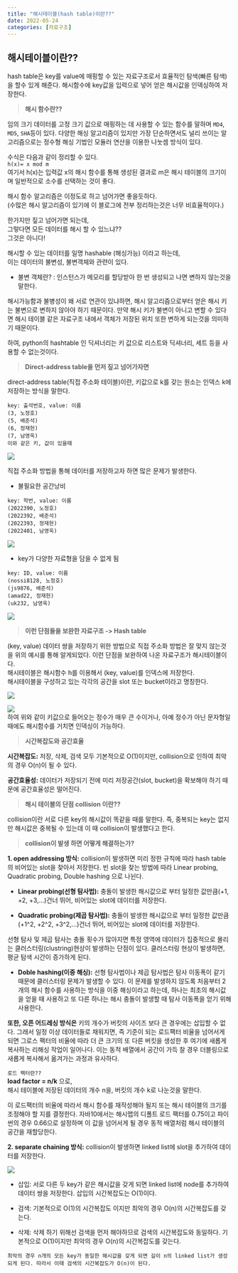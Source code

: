 ```yaml
---
title: "해시테이블(hash table)이란??"
date: 2022-05-24
categories: [자료구조]
---
```

## 해시테이블이란??

hash table은 key를 value에 매핑할 수 있는 자료구조로서 효율적인 탐색(빠른 탐색)을 할수 있게 해준다. 해시함수에 key값을 입력으로 넣어 얻은 해시값을 인덱싱하여 저장한다.

> **해시 함수란??**

임의 크기 데이터를 고정 크기 값으로 매핑하는 데 사용할 수 있는 함수를 말하며 `MD4`, `MD5`, `SHA`등이 있다. 다양한 해싱 알고리즘이 있지만 가장 단순하면서도 널리 쓰이는 알고리즘으로는 정수형 해싱 기법인 모듈러 연산을 이용한 나눗셈 방식이 있다.

수식은 다음과 같이 정리할 수 있다.  
`h(x)= x mod m`  
여기서 h(x)는 입력값 x의 해시 함수를 통해 생성된 결과로 m은 해시 테이블의 크기이며 일반적으로 소수를 선택하는 것이 좋다.

해시 함수 알고리즘은 이정도로 하고 넘어가면 좋을듯하다.  
(수많은 해시 알고리즘이 있기에 이 블로그에 전부 정리하는것은 너무 비효율적이다.)

한가지만 짚고 넘어가면 되는데,  
그렇다면 모든 데이터를 해시 할 수 있느냐??  
그것은 아니다!

해시할 수 있는 데이터를 일명 hashable (해싱가능) 이라고 하는데,  
이는 데이터의 불변성, 불변객체와 관련이 있다.

-   불변 객체란? : 인스턴스가 메모리를 할당받아 한 번 생성되고 나면 변하지 않는것을 말한다.

해시가능함과 불병성이 왜 서로 연관이 있냐하면, 해시 알고리즘으로부터 얻은 해시 키는 불변으로 변하지 않아야 하기 때문이다. 만약 해시 키가 불변이 아니고 변할 수 있다면 해시 테이블 같은 자료구조 내에서 객체가 저장된 위치 또한 변하게 되는것을 의미하기 때문이다.

하여, python의 hashtable 인 딕셔너리는 키 값으로 리스트와 딕셔너리, 세트 등을 사용할 수 없는것이다.

> **Direct-address table을 먼저 짚고 넘어가자면**

direct-address table(직접 주소화 테이블)이란, 키값으로 k를 갖는 원소는 인덱스 k에 저장하는 방식을 말한다.

```
key: 출석번호, value: 이름
(3, 노정호)
(5, 배준석)
(6, 정재헌)
(7, 남영욱)
이와 같은 키, 값이 있을때
```

![](https://velog.velcdn.com/images/lkdfj6/post/716a43ed-88cc-431e-8565-0e2494271e41/image.png)

직접 주소화 방법을 통해 데이터를 저장하고자 하면 많은 문제가 발생한다.

-   불필요한 공간낭비

```
key: 학번, value: 이름
(2022390, 노정호)
(2022392, 배준석)
(2022393, 정재헌)
(2022401, 남영욱)
```

![](https://velog.velcdn.com/images/lkdfj6/post/54bf11ed-cccf-45ec-9bd3-08acbf94cd69/image.png)

-   key가 다양한 자료형을 담을 수 없게 됨

```
key: ID, value: 이름
(nossi8128, 노정호)
(js9876, 배준석)
(amad22, 정재헌)
(uk232, 남영욱)
```

![](https://velog.velcdn.com/images/lkdfj6/post/6fdf0c05-c31c-497d-a1dd-927296e89f38/image.png)

> **이런 단점들을 보완한 자료구조 -> Hash table**

(key, value) 데이터 쌍을 저장하기 위한 방법으로 직접 주소화 방법은 잘 맞지 않는것을 위의 예시를 통해 알게되었다. 이런 단점을 보완하여 나온 자료구조가 해시테이블이다.  
해시테이블은 해시함수 h를 이용해서 (key, value)를 인덱스에 저장한다.  
해시테이블을 구성하고 있는 각각의 공간을 slot 또는 bucket이라고 명칭한다.

![](https://velog.velcdn.com/images/lkdfj6/post/73177658-b740-4181-a7e9-5c5bf2fae3e6/image.png)

![](https://velog.velcdn.com/images/lkdfj6/post/95c53a6f-973b-4d28-8058-cde7ffff8c96/image.png)  
하여 위와 같이 키값으로 들어오는 정수가 매우 큰 수이거나, 아예 정수가 아닌 문자형일때에도 해시함수를 거치면 인덱싱이 가능하다.

> **시간복잡도와 공간효율**

**시간복잡도:** 저장, 삭제, 검색 모두 기본적으로 O(1)이지만, collision으로 인하여 최악의 경우 O(n)이 될 수 있다.

**공간효율성:** 데이터가 저장되기 전에 미리 저장공간(slot, bucket)을 확보해야 하기 때문에 공간효율성은 떨어진다.

> **해시 테이블의 단점 collision 이란??**

collision이란 서로 다른 key의 해시값이 똑같을 때를 말한다. 즉, 중복되는 key는 없지만 해시값은 중복될 수 있는데 이 때 collision이 발생했다고 한다.

> **collision이 발생 하면 어떻게 해결하는가?**

**1\. open addressing 방식:** collision이 발생하면 미리 정한 규칙에 따라 hash table의 비어있는 slot을 찾아서 저장한다. 빈 slot을 찾는 방법에 따라 Linear probing, Quadratic probing, Double hashing 으로 나뉜다.

-   **Linear probing(선형 탐사법):** 충돌이 발생한 해시값으로 부터 일정한 값만큼(+1, +2, +3,...)건너 뛰어, 비어있는 slot에 데이터를 저장한다.
    
-   **Quadratic probing(제곱 탐사법):** 충돌이 발생한 해시값으로 부터 일정한 값만큼(+1^2, +2^2, +3^2,...)건너 뛰어, 비어있는 slot에 데이터를 저장한다.
    

선형 탐사 및 제곱 탐사는 충돌 횟수가 많아지면 특정 영역에 데이터가 집중적으로 몰리는 클러스터링(clustring)현상이 발생하는 단점이 있다. 클러스터링 현상이 발생하면, 평균 탐색 시간이 증가하게 된다.

-   **Doble hashing(이중 해싱):** 선형 탐사법이나 제곱 탐사법은 탐사 이동폭이 같기 때문에 클러스터링 문제가 발생할 수 있다. 이 문제를 발생하지 않도록 처음부터 2개의 해시 함수를 사용하는 방식을 이중 해싱이라고 하는데, 하나는 최초의 해시값을 얻을 때 사용하고 또 다른 하나는 해시 충돌이 발생할 때 탐사 이동폭을 얻기 위해 사용한다.

**또한, 오픈 어드레싱 방식은** 키의 개수가 버킷의 사이즈 보다 큰 경우에는 삽입할 수 없다. 그래서 일정 이상 데이터들로 채워지면, 즉 기준이 되는 로드팩터 비율을 넘어서게 되면 그로스 팩터의 비율에 따라 더 큰 크기의 또 다른 버킷을 생성한 후 여기에 새롭게 복사하는 리해싱 작업이 일어나다. 이는 동적 배열에서 공간이 가득 찰 경우 더블링으로 새롭게 복사해서 옮겨가는 과정과 유사하다.

`로드 팩터란??`  
**load factor = n/k** 으로,  
해시 테이블에 저장된 데이터의 개수 n을, 버킷의 개수 k로 나눈것을 말한다.

이 로드팩터의 비율에 따라서 해시 함수를 재작성해야 될지 또는 해시 테이블의 크기를 조정해야 할 지를 결정한다. 자바10에서는 해시맵의 디폴트 로드 팩터를 0.75이고 파이썬의 경우 0.66으로 설정하며 이 값을 넘어서게 될 경우 동적 배열처럼 해시 테이블의 공간을 재할당한다.

**2\. separate chaining 방식:** collision이 발생하면 linked list에 slot을 추가하여 데이터를 저장한다.

![](https://velog.velcdn.com/images/lkdfj6/post/f5843c05-ae87-422e-9a0a-d516e2e886b0/image.png)

-   삽입: 서로 다른 두 key가 같은 해시값을 갖게 되면 linked list에 node를 추가하여 데이터 쌍을 저장한다. 삽입의 시간복잡도는 O(1)이다.
    
-   검색: 기본적으로 O(1)의 시간복잡도 이지만 최악의 경우 O(n)의 시간복잡도를 갖는다.
    
-   삭제: 삭제 하기 위해선 검색을 먼저 해야하므로 검색의 시간복잡도와 동일하다. 기본적으로 O(1)이지만 최악의 경우 O(n)의 시간복잡도를 갖는다.
    

`최악의 경우 n개의 모든 key가 동일한 해시값을 갖게 되면 길이 n의 linked list가 생성되게 된다. 따라서 이때 검색의 시간복잡도가 O(n)이 된다.`